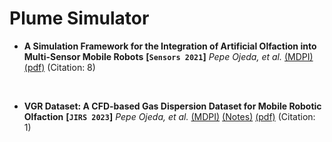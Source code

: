 # Plume Simulator

- **A Simulation Framework for the Integration of Artificial Olfaction into Multi-Sensor Mobile Robots**
 **[`Sensors 2021`]** *Pepe Ojeda, et al.* [(MDPI)](https://www.mdpi.com/1424-8220/21/6/2041) [(pdf)](./A%20Simulation%20Framework%20for%20the%20Integration%20of%20Artificial%20Olfaction%20into%20Multi-Sensor%20Mobile%20Robots.pdf) (Citation: 8)

<br />

- **VGR Dataset: A CFD-based Gas Dispersion Dataset for Mobile Robotic
Olfaction**
 **[`JIRS 2023`]** *Pepe Ojeda, et al.* [(MDPI)](https://link.springer.com/article/10.1007/s10846-023-02012-z) [(Notes)](./PS_Notes/VGR_Dataset.md) [(pdf)](./VGR%20Dataset%20A%20CFD-based%20Gas%20Dispersion%20Dataset%20for%20Mobile%20Robotic.pdf) (Citation: 1)





 

